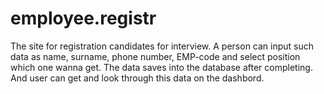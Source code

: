 # employee.registr

The site for registration candidates for interview. 
A person can input such data as name, surname, phone number, EMP-code and select position which one wanna get.
The data saves into the database after completing. And user can get and look through this data on the dashbord.

